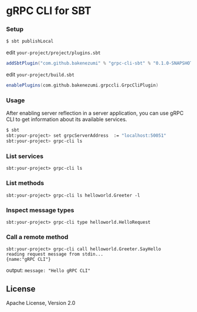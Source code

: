 gRPC CLI for SBT
======================

### Setup

```sh
$ sbt publishLocal
```

edit `your-project/project/plugins.sbt`

```scala
addSbtPlugin("com.github.bakenezumi" % "grpc-cli-sbt" % "0.1.0-SNAPSHOT")
```

edit `your-project/build.sbt`

```scala
enablePlugins(com.github.bakenezumi.grpccli.GrpcCliPlugin)
```

### Usage

After enabling server reflection in a server application, you can use gRPC CLI to get information about its available services.

```sh
$ sbt
sbt:your-project> set grpcServerAddress  := "localhost:50051"
sbt:your-project> grpc-cli ls
```

### List services
```
sbt:your-project> grpc-cli ls
```

### List methods
```
sbt:your-project> grpc-cli ls helloworld.Greeter -l
```

### Inspect message types
```
sbt:your-project> grpc-cli type helloworld.HelloRequest
```

### Call a remote method

```
sbt:your-project> grpc-cli call helloworld.Greeter.SayHello
reading request message from stdin...
{name:"gRPC CLI"}

```
output: `message: "Hello gRPC CLI"`


License
--------
Apache License, Version 2.0
